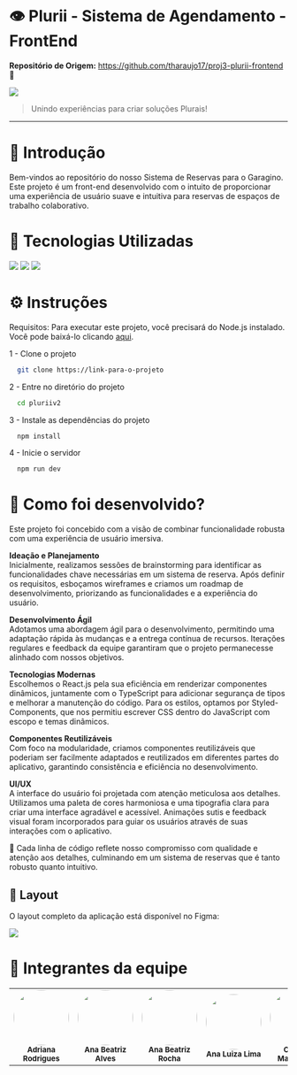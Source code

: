 # 👁 Plurii - Sistema de Agendamento - FrontEnd

**Repositório de Origem:** https://github.com/tharaujo17/proj3-plurii-frontend 🤝

<img src="https://github.com/anabxalves/anabxalves/assets/108446826/18072226-9184-45db-afb8-f283bd7faaeb"/>

> Unindo experiências para criar soluções Plurais!
---

# 🌟 Introdução
Bem-vindos ao repositório do nosso Sistema de Reservas para o Garagino. Este projeto é um front-end desenvolvido com o intuito de proporcionar uma experiência de usuário suave e intuitiva para reservas de espaços de trabalho colaborativo.

# 🚀 Tecnologias Utilizadas
<img src="https://img.shields.io/badge/React-20232A?style=for-the-badge&logo=react&logoColor=61DAFB" />
<img src="https://img.shields.io/badge/TypeScript-3178C6?style=for-the-badge&logo=typescript&logoColor=white" />
<img src="https://img.shields.io/badge/styled--components-DB7093?style=for-the-badge&logo=styled-components&logoColor=white" />

# ⚙️ Instruções

Requisitos:
Para executar este projeto, você precisará do Node.js instalado. Você pode baixá-lo clicando [aqui](https://nodejs.org/).

1 - Clone o projeto

```bash
  git clone https://link-para-o-projeto
```

2 - Entre no diretório do projeto

```bash
  cd pluriiv2
```

3 - Instale as dependências do projeto

```bash
  npm install
```

4 - Inicie o servidor

```bash
  npm run dev
```

# 📄 Como foi desenvolvido?
Este projeto foi concebido com a visão de combinar funcionalidade robusta com uma experiência de usuário imersiva. 

  **Ideação e Planejamento** <br />
Inicialmente, realizamos sessões de brainstorming para identificar as funcionalidades chave necessárias em um sistema de reserva. Após definir os requisitos, esboçamos wireframes e criamos um roadmap de desenvolvimento, priorizando as funcionalidades e a experiência do usuário.

  **Desenvolvimento Ágil** <br />
Adotamos uma abordagem ágil para o desenvolvimento, permitindo uma adaptação rápida às mudanças e a entrega contínua de recursos. Iterações regulares e feedback da equipe garantiram que o projeto permanecesse alinhado com nossos objetivos.

  **Tecnologias Modernas** <br />
Escolhemos o React.js pela sua eficiência em renderizar componentes dinâmicos, juntamente com o TypeScript para adicionar segurança de tipos e melhorar a manutenção do código. Para os estilos, optamos por Styled-Components, que nos permitiu escrever CSS dentro do JavaScript com escopo e temas dinâmicos.

  **Componentes Reutilizáveis** <br />
Com foco na modularidade, criamos componentes reutilizáveis que poderiam ser facilmente adaptados e reutilizados em diferentes partes do aplicativo, garantindo consistência e eficiência no desenvolvimento.

  **UI/UX** <br />
A interface do usuário foi projetada com atenção meticulosa aos detalhes. Utilizamos uma paleta de cores harmoniosa e uma tipografia clara para criar uma interface agradável e acessível. Animações sutis e feedback visual foram incorporados para guiar os usuários através de suas interações com o aplicativo.

🌟 Cada linha de código reflete nosso compromisso com qualidade e atenção aos detalhes, culminando em um sistema de reservas que é tanto robusto quanto intuitivo. 

## 🎨 Layout

O layout completo da aplicação está disponível no Figma:

<a href="https://www.figma.com/proto/TjWS7gPzge1Yv398tRMIGQ/Projetos-3_PlurII?type=design&node-id=728-2196&t=k6GWB3zTk8Ul7R7a-0&scaling=min-zoom&starting-point-node-id=942%3A4551&show-proto-sidebar=1">
  <img src="https://img.shields.io/badge/Acessar%20Layout%20-Figma-%2304D361">
</a>

# 🤝 Integrantes da equipe
<table>
  <tr>
    <td align="center"><img style="border-radius: 50%;" src="https://avatars.githubusercontent.com/u/108764670?v=4" width="100px;"/><br/><sub><b>Adriana Rodrigues</b></sub></a><br/></a></td>
    <td align="center"><img style="border-radius: 50%;" src="https://avatars.githubusercontent.com/u/108446826?v=4" width="100px;"/><br/><sub><b>Ana Beatriz Alves</b></sub></a><br/></a></td>
    <td align="center"><img style="border-radius: 50%;" src="./assets/ANA BEATRIZ ROCHA.png" width="100px;" alt=""/><br/><sub><b>Ana Beatriz Rocha</b></sub></a><br /></a></td>
    <td align="center"><img style="border-radius: 50%;" src="./assets/ANA LUIZA LIMA.jpeg" width="100px;" alt=""/><br/><sub><b>Ana Luiza Lima</b></sub></a><br/></a></td>
    <td align="center"><img style="border-radius: 50%;" src="https://avatars.githubusercontent.com/u/104402971?v=4" width="100px;"/><br/><sub><b>Cristina Matsunaga</b></sub></a><br /></a></td>
    <td align="center"><img style="border-radius: 50%;" src="https://avatars.githubusercontent.com/u/39159963?v=4" width="100px;"/><br/><sub><b>Francisco Luz</b></sub></a><br /></a></td>
    <td align="center"><img style="border-radius: 50%;" src="./assets/JORGE.jpeg" width="100px;" alt=""/><br /><sub><b>Jorge Herbster</b></sub></a><br/></a></td>
    <td align="center"><img style="border-radius: 50%;" src="./assets/LUCI.jpeg" width="100px;" alt=""/><br /><sub><b>Lucibelle Lemos</b></sub></a><br/></a></td>
    <td align="center"><img style="border-radius: 50%;" src="https://avatars.githubusercontent.com/marianefontes" width="100px;" alt=""/><br /><sub><b>Mariane Fontes</b></sub></a><br/></a></td>
    <td align="center"><img style="border-radius: 50%;" src="https://avatars.githubusercontent.com/u/112591325?v=4" width="100px;"/><br/><sub><b>Thiago Araújo</b></sub></a><br /></a></td>
  </tr>
</table>
